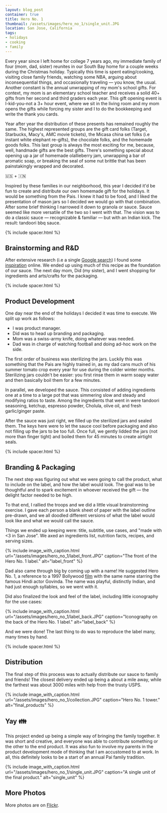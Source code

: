 ```yaml
---
layout: blog_post
container: true
title: Hero No. 1
thumbnail: /assets/images/hero_no_1/single_unit.JPG
location: San Jose, California
tags:
- holidays
- cooking
- family
---
```


Every year since I left home for college 7 years ago, my immediate family of four (mom, dad, sister)
reunites in our South Bay home for a couple weeks during the Christmas holiday. Typically this time
is spent eating/cooking, visiting close family friends, watching some NBA, arguing about
inconsequential things, and occasionally traveling — you know, the usual. Another
constant is the annual unwrapping of my mom's school gifts. For context, my mom is an elementary school
teacher and receives a solid 40+ gifts from her second and third graders each year. This gift opening
event is I-kid-you-not a 3+ hour event, where we sit in the living room and my mom opens the gifts
while forcing my sister and I to do the bookkeeping and write the thank you cards.

Year after year the distribution of these presents has remained roughly the same. The highest represented
groups are the gift card folks (Target, Starbucks, Macy's, AMC movie tickets), the Micasa china
set folks (i.e instant white elephant re-gifts), the chocolate folks, and the homemade goods folks. This
last group is always the most exciting for me, because, well, handmade gifts are the best gifts.
There's something special about opening up a jar of homemade olallieberry jam, unwrapping a bar
of aromatic soap, or breaking the seal of some nut brittle that has been painstakingly wrapped and decorated.

<p class="text-center space-top-3 space-3">🇺🇸 + 🇮🇳</p>

Inspired by these families in our neighborhood, this year I decided it'd be fun to create and distribute our own homemade gift for the holidays. It would be something from the Pais. I knew it had to be food, and I liked the presentation of mason jars so I decided we would go with that combination. After some brief thinking
I narrowed it down to granola or sauce. Sauce seemed like more versatile of the two so I went with that.
The vision was to do a classic sauce — recognizable & familiar — but with an Indian kick. The result:
tandoori bbq sauce.

{% include spacer.html %}

<h2 class="theme">Brainstorming and R&D</h2>

After extensive research (i.e a single [Google search](https://www.google.com/search?espv=2&q=tandoori+barbecue+sauce&oq=tandoori+barbecue+sauce)) I found some [inspiration](http://www.foodrepublic.com/recipes/tandoori-barbecue-sauce-recipe/) online. We ended up using much of this recipe as the foundation of our sauce. The next day mom, Did (my sister), and I went shopping for ingredients and arts/crafts for the packaging.

{% include spacer.html %}

<h2 class="theme">Product Development</h2>

One day near the end of the holidays I decided it was time to execute. We split up work as follows:

+  I was product manager.
+  Did was to head up branding and packaging.
+  Mom was a swiss-army knife, doing whatever was needed.
+  Dad was in charge of watching football and doing ad-hoc work on the side.

The first order of business was sterilizing the jars. Luckily this was something that the Pais are
highly trained in, as my dad cans much of his summer tomato crop every year for use during the colder
winter months. Sterilizing jars couldn't be easier: you first rinse them in warm soapy water and then
basically boil them for a few minutes.

In parallel, we developed the sauce. This consisted of adding ingredients one at a
time to a large pot that was simmering slow and steady and modifying ratios to taste. Among the
ingredients that went in were tandoori seasoning, ketchup, espresso powder, Cholula, olive oil, and
fresh garlic/ginger paste.

After the sauce was just right, we filled up the sterilized jars and sealed them. The keys here were
to let the sauce cool before packaging and also not filling up the jars to be too full. Once full,
we gently lidded the jars (not more than finger tight) and boiled them for 45 minutes to create airtight
seals.

{% include spacer.html %}

<h2 class="theme">Branding & Packaging</h2>

The next step was figuring out what we were going to call the product, what to include on the label,
and how the label would look. The goal was to be thoughtful and to spark excitement in whoever received
the gift — the delight factor needed to be high.

To that end, I rallied the troops and we did a little visual brainstorming exercise. I gave each person
a blank sheet of paper with the label outline pre-drawn, and we all doodled different versions of what
the label would look like and what we would call the sauce.

Things we ended up keeping were: title, subtitle, use cases, and "made with <3 in San Jose". We axed
an ingredients list, nutrition facts, recipes, and serving sizes.

{% include image_with_caption.html url="/assets/images/hero_no_1/label_front.JPG" caption="The front of the Hero No. 1 label." alt="label_front" %}

Dad also came through big by coming up with a name! He suggested Hero No. 1, a reference to a 1997
Bollywood [film](https://en.wikipedia.org/wiki/Hero_No._1) with the same name starring the famous Hindi
actor Govinda. The name was playful, distinctly Indian, and had just enough syllables, so we went with it.

Did also finalized the look and feel of the label, including little iconography for the use cases:

{% include image_with_caption.html url="/assets/images/hero_no_1/label_back.JPG" caption="Iconography on the back of the Hero No. 1 label." alt="label_back" %}

And we were done! The last thing to do was to reproduce the label many, many times by hand.

{% include spacer.html %}

<h2 class="theme">Distribution</h2>

The final step of this process was to actually distribute our sauce to family and friends! The closest
delivery ended up being a about a mile away, while the farthest was about 3000 miles with help from
the trusty USPS.

{% include image_with_caption.html url="/assets/images/hero_no_1/collection.JPG" caption="Hero No. 1 tower." alt="final_products" %}

<h2 class="theme">Yay 👪</h2>

This project ended up being a simple way of bringing the family together. It was short and creative,
and everyone was able to contribute something or the other to the end product. It was also fun to
involve my parents in the product development mode of thinking that I am accustomed to at work. In
all, this definitely looks to be a start of an annual Pai family tradition.

{% include image_with_caption.html url="/assets/images/hero_no_1/single_unit.JPG" caption="A single unit of the final product." alt="single_unit" %}

<h2 class="theme">More Photos</h2>

More photos are on [Flickr](https://www.flickr.com/photos/79684392@N02/albums/72157667352873376).


